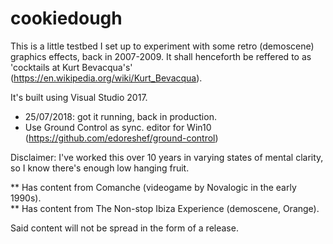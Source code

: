 # cookiedough

This is a little testbed I set up to experiment with some retro (demoscene) graphics effects, back in 2007-2009.
It shall henceforth be reffered to as 'cocktails at Kurt Bevacqua's' (https://en.wikipedia.org/wiki/Kurt_Bevacqua).

It's built using Visual Studio 2017.

- 25/07/2018: got it running, back in production.
- Use Ground Control as sync. editor for Win10 (https://github.com/edoreshef/ground-control)

Disclaimer: I've worked this over 10 years in varying states of mental clarity, so I know there's enough low hanging fruit.

** Has content from Comanche (videogame by Novalogic in the early 1990s).  
** Has content from The Non-stop Ibiza Experience (demoscene, Orange).

Said content will not be spread in the form of a release.

